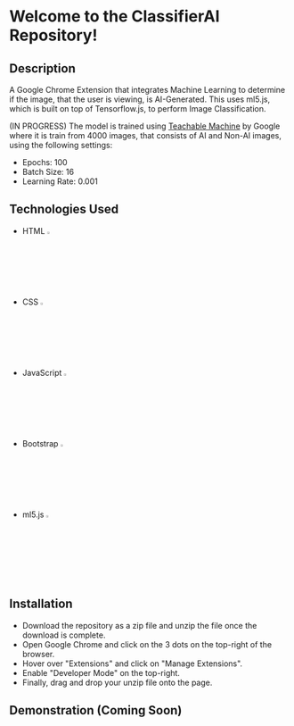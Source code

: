 # Welcome to the ClassifierAI Repository!

## Description
A Google Chrome Extension that integrates Machine Learning to determine if the image, that the user is viewing, is AI-Generated. This uses ml5.js, which is built on top of Tensorflow.js, to perform Image Classification.

(IN PROGRESS) The model is trained using [Teachable Machine](https://teachablemachine.withgoogle.com/) by Google where it is train from 4000 images, that consists of AI and Non-AI images, using the following settings:
- Epochs: 100
- Batch Size: 16
- Learning Rate: 0.001

## Technologies Used
- HTML <img width="3%" src="https://github.com/FrancisTR/FrancisTR.github.io/assets/123771828/6e8fc77f-c210-45fe-abd4-004b65d604f5" />
- CSS <img width="3%" src="https://github.com/FrancisTR/FrancisTR.github.io/assets/123771828/bb94c4f3-3200-4fd8-b11b-4985c3931909" />
- JavaScript <img width="3%" src="https://github.com/FrancisTR/FrancisTR.github.io/assets/123771828/2b5d47bd-8414-4ef5-a390-0e54903c17a6" />
- Bootstrap <img width="3%" src="https://github.com/FrancisTR/FrancisTR/assets/123771828/3ad2e079-89ac-4e91-9daa-61b565ead8c1" />
- ml5.js <img width="3%" src="https://github.com/user-attachments/assets/494b42e6-aaad-42af-9680-366d4f582baa" />


## Installation
- Download the repository as a zip file and unzip the file once the download is complete.
- Open Google Chrome and click on the 3 dots on the top-right of the browser.
- Hover over "Extensions" and click on "Manage Extensions".
- Enable "Developer Mode" on the top-right.
- Finally, drag and drop your unzip file onto the page.


## Demonstration (Coming Soon)
